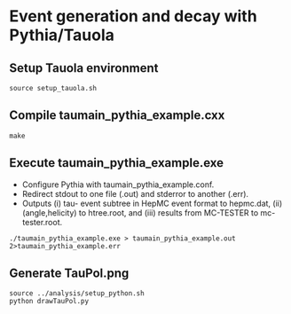 # Event generation and decay with Pythia/Tauola

## Setup Tauola environment
```
source setup_tauola.sh
```

## Compile taumain_pythia_example.cxx
```
make
```

## Execute taumain_pythia_example.exe
- Configure Pythia with taumain_pythia_example.conf.
- Redirect stdout to one file (.out) and stderror to another (.err).
- Outputs (i) tau- event subtree in HepMC event format to hepmc.dat, (ii)
(angle,helicity) to htree.root, and (iii) results from MC-TESTER to mc-tester.root.
```
./taumain_pythia_example.exe > taumain_pythia_example.out 2>taumain_pythia_example.err
```

## Generate TauPol.png
```
source ../analysis/setup_python.sh
python drawTauPol.py
```

